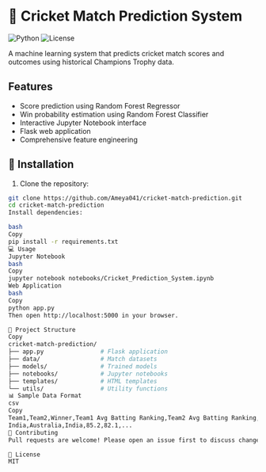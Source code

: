 # 🏏 Cricket Match Prediction System

![Python](https://img.shields.io/badge/python-3.8%2B-blue)
![License](https://img.shields.io/badge/license-MIT-green)

A machine learning system that predicts cricket match scores and outcomes using historical Champions Trophy data.

## Features
- Score prediction using Random Forest Regressor
- Win probability estimation using Random Forest Classifier
- Interactive Jupyter Notebook interface
- Flask web application
- Comprehensive feature engineering

## 🚀 Installation

1. Clone the repository:
```bash
git clone https://github.com/Ameya041/cricket-match-prediction.git
cd cricket-match-prediction
Install dependencies:

bash
Copy
pip install -r requirements.txt
💻 Usage
Jupyter Notebook
bash
Copy
jupyter notebook notebooks/Cricket_Prediction_System.ipynb
Web Application
bash
Copy
python app.py
Then open http://localhost:5000 in your browser.

📂 Project Structure
Copy
cricket-match-prediction/
├── app.py                # Flask application
├── data/                 # Match datasets
├── models/               # Trained models
├── notebooks/            # Jupyter notebooks
├── templates/            # HTML templates
└── utils/                # Utility functions
📊 Sample Data Format
csv
Copy
Team1,Team2,Winner,Team1 Avg Batting Ranking,Team2 Avg Batting Ranking,...
India,Australia,India,85.2,82.1,...
🤝 Contributing
Pull requests are welcome! Please open an issue first to discuss changes.

📜 License
MIT

